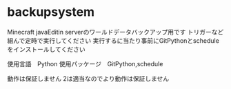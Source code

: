# backupsystem
Minecraft javaEditin serverのワールドデータバックアップ用です
トリガーなど組んで定時で実行してください
実行するに当たり事前にGitPythonとscheduleをインストールしてください

使用言語　Python
使用パッケージ　GitPython,schedule

動作は保証しません
2は適当なのでより動作は保証しません
